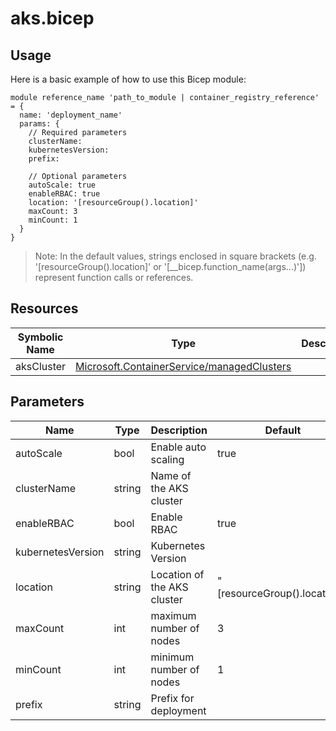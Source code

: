 # aks.bicep

## Usage

Here is a basic example of how to use this Bicep module:

```bicep
module reference_name 'path_to_module | container_registry_reference' = {
  name: 'deployment_name'
  params: {
    // Required parameters
    clusterName:
    kubernetesVersion:
    prefix:

    // Optional parameters
    autoScale: true
    enableRBAC: true
    location: '[resourceGroup().location]'
    maxCount: 3
    minCount: 1
  }
}
```

> Note: In the default values, strings enclosed in square brackets (e.g. '[resourceGroup().location]' or '[__bicep.function_name(args...)']) represent function calls or references.

## Resources

| Symbolic Name | Type | Description |
| --- | --- | --- |
| aksCluster | [Microsoft.ContainerService/managedClusters](https://learn.microsoft.com/en-us/azure/templates/microsoft.containerservice/managedclusters) |  |

## Parameters

| Name | Type | Description | Default |
| --- | --- | --- | --- |
| autoScale | bool | Enable auto scaling | true |
| clusterName | string | Name of the AKS cluster |  |
| enableRBAC | bool | Enable RBAC | true |
| kubernetesVersion | string | Kubernetes Version |  |
| location | string | Location of the AKS cluster | "[resourceGroup().location]" |
| maxCount | int | maximum number of nodes | 3 |
| minCount | int | minimum number of nodes | 1 |
| prefix | string | Prefix for deployment |  |